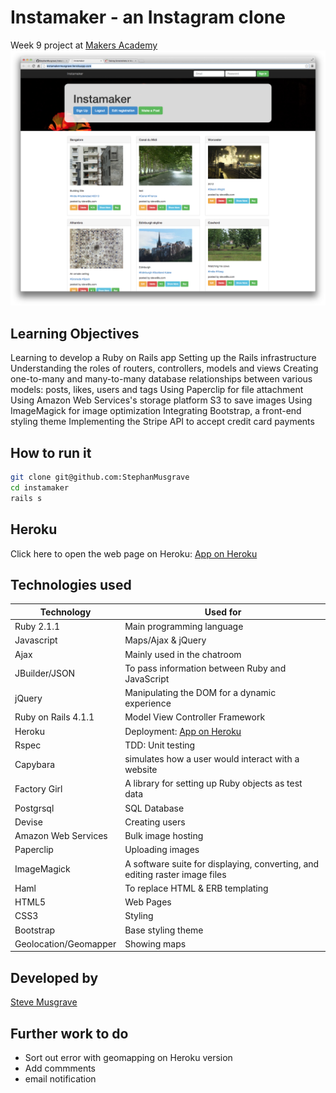 # Instamaker - an Instagram clone
Week 9 project at [Makers Academy]
![](public/instamaker_.png)

## Learning Objectives
Learning to develop a Ruby on Rails app
Setting up the Rails infrastructure 
Understanding the roles of routers, controllers, models and views
Creating one-to-many and many-to-many database relationships between various models: posts, likes, users and tags
Using Paperclip for file attachment
Using Amazon Web Services's storage platform S3 to save images
Using ImageMagick for image optimization
Integrating Bootstrap, a front-end styling theme
Implementing the Stripe API to accept credit card payments

## How to run it
```sh
git clone git@github.com:StephanMusgrave
cd instamaker
rails s

```

Heroku
----
Click here to open the web page on Heroku: [App on Heroku]

## Technologies used

|Technology                 |Used for                        |
|---------------------------|--------------------------------|
|Ruby 2.1.1                 |Main programming language       |
|Javascript                 |Maps/Ajax & jQuery              |
|Ajax                       |Mainly used in the chatroom     |
|JBuilder/JSON              |To pass information between Ruby and JavaScript |
|jQuery                     |Manipulating the DOM for a dynamic experience |
|Ruby on Rails 4.1.1        |Model View Controller Framework |
|Heroku                     |Deployment: [App on Heroku]     |
|Rspec                      |TDD: Unit testing               |
|Capybara                   |simulates how a user would interact with a website|
|Factory Girl               |A library for setting up Ruby objects as test data  |
|Postgrsql                  |SQL Database                    |
|Devise                     |Creating users                  |
|Amazon Web Services        |Bulk image hosting              |
|Paperclip                  |Uploading images                |
|ImageMagick                |A software suite for displaying, converting, and editing raster image files|
|Haml                       |To replace HTML & ERB templating|
|HTML5                      |Web Pages                       |
|CSS3                       |Styling                         |
|Bootstrap                  |Base styling theme              |
|Geolocation/Geomapper      |Showing maps                    |


## Developed by

[Steve Musgrave]

## Further work to do
- Sort out error with geomapping on Heroku version
- Add commments
- email notification


[Steve Musgrave]:https://github.com/StephanMusgrave
[App on Heroku]:http://instamakermusgrave.herokuapp.com/
[Makers Academy]:http://www.makersacademy.com
